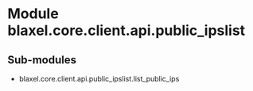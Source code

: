 Module blaxel.core.client.api.public_ipslist
============================================

Sub-modules
-----------
* blaxel.core.client.api.public_ipslist.list_public_ips